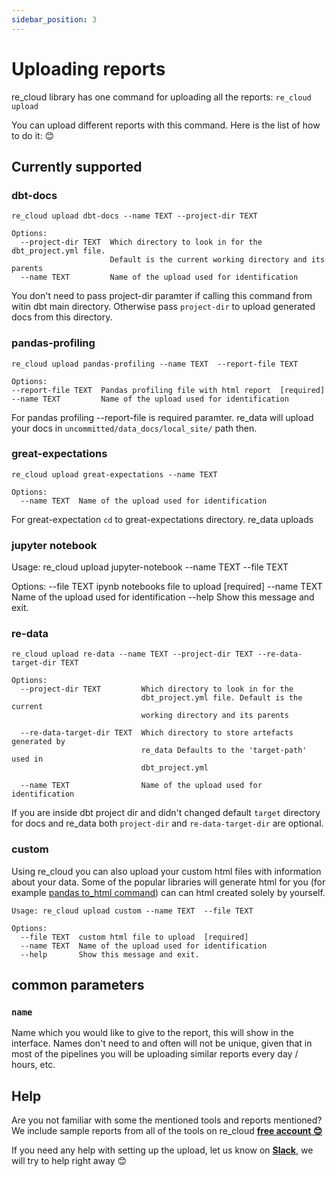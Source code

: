 ```yaml
---
sidebar_position: 3
---
```


# Uploading reports

re_cloud library has one command for uploading all the reports: `re_cloud upload`

You can upload different reports with this command. Here is the list of how to do it: 😊

## Currently supported

### dbt-docs

```
re_cloud upload dbt-docs --name TEXT --project-dir TEXT

Options:
  --project-dir TEXT  Which directory to look in for the dbt_project.yml file.
                      Default is the current working directory and its parents
  --name TEXT         Name of the upload used for identification
```

You don't need to pass project-dir paramter if calling this command from witin dbt main directory. Otherwise pass `project-dir` to upload generated docs from this directory.

### pandas-profiling

```
re_cloud upload pandas-profiling --name TEXT  --report-file TEXT

Options:
--report-file TEXT  Pandas profiling file with html report  [required]
--name TEXT         Name of the upload used for identification
```

For pandas profiling --report-file is required paramter. re_data will upload your docs in `uncommitted/data_docs/local_site/` path then.

### great-expectations

```
re_cloud upload great-expectations --name TEXT

Options:
  --name TEXT  Name of the upload used for identification
```

For great-expectation `cd` to great-expectations directory. re_data uploads 


### jupyter notebook

Usage: re_cloud upload jupyter-notebook --name TEXT  --file TEXT

Options:
  --file TEXT  ipynb notebooks file to upload  [required]
  --name TEXT  Name of the upload used for identification
  --help       Show this message and exit.

### re-data

```
re_cloud upload re-data --name TEXT --project-dir TEXT --re-data-target-dir TEXT

Options:
  --project-dir TEXT         Which directory to look in for the
                             dbt_project.yml file. Default is the current
                             working directory and its parents

  --re-data-target-dir TEXT  Which directory to store artefacts generated by
                             re_data Defaults to the 'target-path' used in
                             dbt_project.yml

  --name TEXT                Name of the upload used for identification
```

If you are inside dbt project dir and didn't changed default `target` directory for docs and re_data both `project-dir` and `re-data-target-dir` are optional.


### custom

Using re_cloud you can also upload your custom html files with information about your data. Some of the popular libraries will generate html for you (for example [pandas to_html command](https://pandas.pydata.org/docs/reference/api/pandas.DataFrame.to_html.html)) can can html created solely by yourself.

```
Usage: re_cloud upload custom --name TEXT  --file TEXT

Options:
  --file TEXT  custom html file to upload  [required]
  --name TEXT  Name of the upload used for identification
  --help       Show this message and exit.
```

## common parameters

### `name`

Name which you would like to give to the report, this will show in the interface. Names don't need to and often will not be unique, given that in most of the pipelines you will be uploading similar reports every day / hours, etc.

## Help

Are you not familiar with some the mentioned tools and reports mentioned? We include sample reports from all of the tools on re_cloud **[free account 😊](https://cloud.getre.io/#/register)**

If you need any help with setting up the upload, let us know on **[Slack](https://www.getre.io/slack)**, we will try to help right away 😊